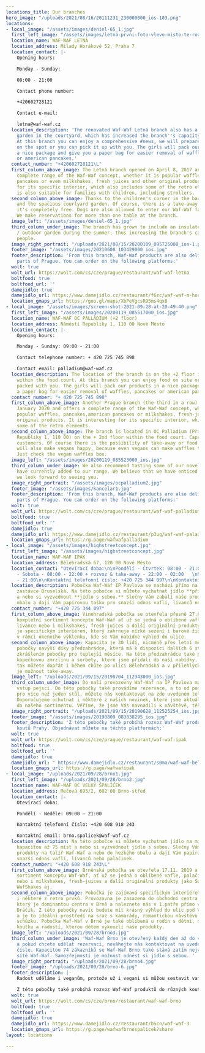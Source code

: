 ```yaml
---
locations_title: Our branches
hero_image: "/uploads/2021/08/16/20111231_230000000_ios-103.png"
locations:
- local_image: "/assets/images/deniel-65_1.jpg"
  first_left_image: "/assets/images/letna-prvni-foto-vlevo-misto-te-rozmazane.jpg"
  location_name: WAF-WAF LETNÁ
  location_address: Milady Horákové 52, Praha 7
  location_contact: |-
    Opening hours:

    Monday - Sunday:

    08:00 - 21:00

    Contact phone number:

    +420602728121

    Contact e-mail:

    letna@waf-waf.cz
  location_description: 'The renovated Waf-Waf Letná branch also has a winter / summer
    garden in the courtyard, which has increased the branch''s capacity to 75 people.
    At this branch you can enjoy a comprehensive #news, we will prepare food for you
    on the spot or you can pick it up with you. The girls will pack our products in
    a nice package and give you a paper bag for easier removal of waffles, pancakes
    or american pancakes.'
  contact_number: "+420602728121\L"
  first_column_above_image: The Letná branch opened on April 8, 2017 and offers a
    complete range of the Waf-Waf concept, whether it is popular waffles, pancakes,american
    pancakes or even milkshakes, fresh juices and other original products. It is interesting
    for its specific interior, which also includes some of the retro elements. It
    is also suitable for families with children, including strollers.
  second_column_above_image: Thanks to the children's corner in the back of the establishment
    and the spacious courtyard garden. Of course, there is a take-away option and
    it's completely free. Dogs are also allowed to enter our Waf-Waf facility in Letná.
    We make reservations for more than one table at the branch.
  image_left: "/assets/images/deniel-65_1.jpg"
  third_column_under_image: The branch has grown to include an insulated winter garden
    / outdoor garden during the summer, thus increasing the branch's capacity to 75
    people.
  image_right_portrait: "/uploads/2021/08/15/20200109_095725000_ios-1.png"
  footer_image: "/assets/images/20210608_103429000_ios.jpg"
  footer_description: 'From this branch, Waf-Waf products are also delivered to various
    parts of Prague. You can order on the following platforms:'
  wolt: true
  wolt_url: https://wolt.com/cs/cze/prague/restaurant/waf-waf-letna
  boltfood: true
  boltfood_url: ''
  damejidlo: true
  damejidlo_url: https://www.damejidlo.cz/restaurant/f6zc/waf-waf-m-horakove
  location_gmaps_url: https://goo.gl/maps/XbPeVgcsR95ms4qx8
- local_image: "/assets/images/screen-shot-2021-09-28-at-20-49-40.png"
  first_left_image: "/assets/images/20200119_085517000_ios.jpg"
  location_name: WAF-WAF OC PALLADIUM (+2 floor)
  location_address: Náměstí Republiky 1, 110 00 Nové Město
  location_contact: |-
    Opening hours:

    Monday - Sunday: 09:00 - 21:00

    Contact telephone number: + 420 725 745 898

    Contact email: palladium@waf-waf.cz
  location_description: The location of the branch is on the +2 floor in OC Palladium
    within the food court. At this branch you can enjoy food on site or have the products
    packed with you. The girls will pack our products in a nice package and give you
    a paper bag for easier removal of waffles, pancakes or american pancakes.
  contact_number: "+ 420 725 745 898"
  first_column_above_image: Another Prague branch (the third in a row) opened on 19
    January 2020 and offers a complete range of the Waf-Waf concept, whether it is
    popular waffles, pancakes,american pancakes or milkshakes, fresh-juices and other
    original products. It is interesting for its specific interior, which also includes
    some of the retro elements.
  second_column_above_image: The branch is located in OC Palladium (Prague 1, Náměstí
    Republiky 1, 110 00) on the + 2nd floor within the food court. Capacity is 20
    customers. Of course there is the possibility of take-away or food delivery. We
    will also make vegans happy, because even vegans can make waffles to their liking!
    Just check the vegan waffles box.
  image_left: "/assets/images/20200119_085523000_ios.jpg"
  third_column_under_image: We also recommend tasting some of our novelties that we
    have currently added to our range. We believe that we have enticed you to visit,
    we look forward to seeing you.
  image_right_portrait: "/assets/images/ocpalladium2.jpg"
  footer_image: "/assets/images/kancelar1.jpg"
  footer_description: 'From this branch, Waf-Waf products are also delivered to various
    parts of Prague. You can order on the following platforms:'
  wolt: true
  wolt_url: https://wolt.com/cs/cze/prague/restaurant/waf-waf-palladium
  boltfood: true
  boltfood_url: ''
  damejidlo: true
  damejidlo_url: https://www.damejidlo.cz/restaurant/p3ug/waf-waf-paladium
  location_gmaps_url: https://g.page/wafwafpalladium
- local_image: "/assets/images/highstreetconcept.jpg"
  first_left_image: "/assets/images/highstreetconcept.jpg"
  location_name: WAF-WAF IPÁK
  location_address: Bělehradská 67, 120 00 Nové Město
  location_contact: "Otevírací doba:\n\nPondělí - Čtvrtek: 08:00 - 21:00  \nPátek
    - Sobota - 08:00 - 22:00 + rozvoz & take-away - 22:00 - 02:00   \nNeděle: 08:00
    - 21:00\n\nKontaktní telefonní číslo: +420 725 344 097\n\nKontaktní email: ipak@waf-waf.cz"
  location_description: Pobočka Waf-Waf IP Pavlova se nachází přímo na tramvajové
    zastávce Bruselská. Na této pobočce si můžete vychutnat jídlo **přímo na místě**
    a nebo si vyzvednout **jídlo s sebou.** Slečny Vám zabalí naše produkty do hezkého
    obalu a dají Vám papírovou tašku pro snazší odnos vaflí, lívanců nebo palačinek.
  contact_number: "+420 725 344 097"
  first_column_above_image: Vinohradská pobočka se otevřela přesně 27.6.2018 a nabízí
    kompletní sortiment konceptu Waf-Waf ať už se jedná o oblíbené vafle, palačinky,
    lívance nebo i milkshakes, fresh-juices a další originální produkty. Zajímavá
    je specifickým interiérem, který zahrnuje nízké sezení i barové židle se sezením
    v rámci okenního výklenku, kde se Vám nabídne výhled do ulice.
  second_column_above_image: Kapacita je 30 lidí, nicméně přes letní měsíce se kapacita
    pobočky navýší díky předzahrádce, která má k dispozici dalších 6 stolků a je tak
    zkrášlením pobočky pro teplejší měsíce. Na této předzahrádce také prodáváme vlastní
    kopečkovou zmrzlinu a sorbety, které jsme přidali do naší nabídky. Zmrzlinu si
    tak můžete dopřát i během chůze po ulici Bělehradská a v přilehlých parcích. Samozřejmostí
    je možnost take-away.
  image_left: "/uploads/2021/09/15/20190704_112943000_ios.jpg"
  third_column_under_image: Do naší provozovny Waf-Waf na IP Pavlova mají také povolený
    vstup pejsci. Do této pobočky také provádíme rezervace, a to od pondělí do pátku
    pro více než jeden stůl, můžete nás kontaktovat na zde uvedeném telefonním čísle.
    Doporučujeme ochutnat i některé z našich novinek, které jsme aktuálně přidali
    do našeho sortimentu. Věříme, že jsme Vás navnadili k návštěvě, těšíme se na Vás.
  image_right_portrait: "/uploads/2021/09/15/20190628_112525254_ios.jpg"
  footer_image: "/assets/images/20190809_083838295_ios.jpg"
  footer_description: 'Z této pobočky také probíhá rozvoz Waf-Waf produktů do různých
    koutů Prahy. Objednávat můžete na těchto platformách:'
  wolt: true
  wolt_url: https://wolt.com/cs/cze/prague/restaurant/waf-waf-ipak
  boltfood: true
  boltfood_url: ''
  damejidlo: true
  damejidlo_url: " https://www.damejidlo.cz/restaurant/s0ma/waf-waf-belehradska"
  location_gmaps_url: https://g.page/wafwafipak
- local_image: "/uploads/2021/09/28/brno1.jpg"
  first_left_image: "/uploads/2021/09/28/brno2.jpg"
  location_name: WAF-WAF OC VELKÝ ŠPALÍČEK
  location_address: Mečová 695/2, 602 00 Brno-střed
  location_contact: |-
    Otevírací doba:

    Pondělí - Neděle: 09:00 – 21:00

    Kontaktní telefonní číslo: +420 608 918 243

    Kontaktní email: brno.spalicek@waf-waf.cz
  location_description: Na této pobočce si můžete vychutnat jídlo na místě, jenž disponuje
    kapacitou až 75 míst a nebo si vyzvednout jídlo s sebou. Slečny Vám připraví naše
    produkty na talíř Waf-Waf a nebo do hezkého obalu a dají Vám papírovou tašku pro
    snazší odnos vaflí, lívanců nebo palačinek.
  contact_number: "+420 608 918 243\L"
  first_column_above_image: Brněnská pobočka se otevřela 17.11. 2019 a nabízí kompletní
    sortiment konceptu Waf-Waf, ať už se jedná o oblíbené vafle, palačinky, lívance
    nebo i milkshakes, fresh-juices a další originální produkty jako SushiWaf, BigWaf,
    WafShakes aj.
  second_column_above_image: Pobočka je zajímavá specifickým interiérem, který zahrnuje
    i některé z retro prvků. Provozovna je zasazena do obchodní centra Velký Špalíček,
    který je dominantou centra v Brně a naleznete nás v 1.patře přímo vedle prodejny
    Dráčik. Z této pobočky navíc budete mít krásný výhled do ulic pod Velkým Špalíčkem
    a je to ideální prostředí na sraz s kamarády, romantickou návštěvu a nebo i obchodní
    schůzku. Pobočka Waf-Waf v Brně je také oblíbená u rodin s dětmi, díky svému dětskému
    koutku a radostí, kterou dětem vykouzlí naše produkty.
  image_left: "/uploads/2021/09/28/brno3.jpg"
  third_column_under_image: 'Waf-Waf Brno je otevřený každý den až do večerních hodin
    a pokud chcete udělat rezervaci, neváhejte nás kontaktovat na uvedeném telefonním
    čísle. Kapacitou 74 zákazníků se Waf-Waf Brno také stává zatím největší pobočkou
    sítě Waf-Waf. Samozřejmostí je možnost odnést si jídlo s sebou. '
  image_right_portrait: "/uploads/2021/09/28/brno4.jpg"
  footer_image: "/uploads/2021/09/28/brno-6.jpg"
  footer_description: |-
    Radost uděláme i veganům, protože už i vegani si můžou sestavit vafli podle sebe! Stačí zaškrtnout políčko veganská vafle. Na pobočku smí i pejsci.

    Z této pobočky také probíhá rozvoz Waf-Waf produktů do různých koutů Brna. Objednávat můžete na těchto platformách:
  wolt: true
  wolt_url: https://wolt.com/cs/cze/brno/restaurant/waf-waf-brno
  boltfood: true
  boltfood_url: ''
  damejidlo: true
  damejidlo_url: https://www.damejidlo.cz/restaurant/b5cn/waf-waf-3
  location_gmaps_url: https://g.page/wafwafbrnospalicek?share
layout: locations

---
```

